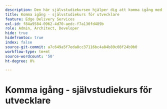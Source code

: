 ```yaml
---
description: Den här självstudiekursen hjälper dig att komma igång med ett nytt Adobe Experience Manager-projekt (AEM). Om tio till tjugo minuter har du skapat en egen webbplats och kunnat skapa, förhandsgranska och publicera eget innehåll, formatera och lägga till nya block.
title: Komma igång - självstudiekurs för utvecklare
feature: Edge Delivery Services
exl-id: f84a9584-0962-4d70-aedc-f7a130fd489b
role: Admin, Architect, Developer
hide: true
hidefromtoc: true
index: false
source-git-commit: a7c649a5f7eda8cc37116bc4a84b89c08f24b9b0
workflow-type: tm+mt
source-wordcount: '50'
ht-degree: 0%

---
```


# Komma igång - självstudiekurs för utvecklare

<!--

{{$include ce606942-ca03-4bcc-82a0-8b14333c9434}}

>